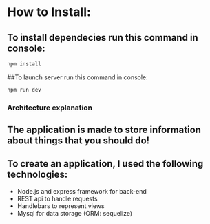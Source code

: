 # How to Install:
## To install dependecies run this command in console:

```javascript
npm install
```

##To launch server run this command in console:

```javascript
npm run dev
```

### Architecture explanation
## The application is made to store information about things that you should do!

## To create an application, I used the following technologies:

* Node.js and express framework for back-end
* REST api to handle requests
* Handlebars to represent views
* Mysql for data storage (ORM: sequelize)
